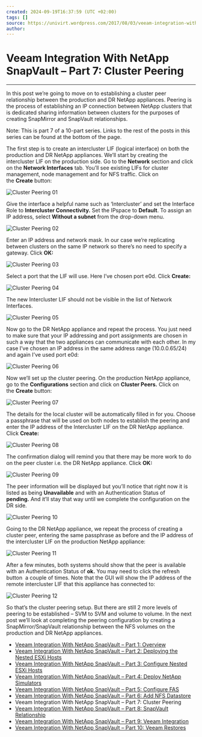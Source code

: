 ```yaml
---
created: 2024-09-19T16:37:59 (UTC +02:00)
tags: []
source: https://univirt.wordpress.com/2017/08/03/veeam-integration-with-netapp-snapvault-part-7-cluster-peering/
author: 
---
```


# Veeam Integration With NetApp SnapVault – Part 7: Cluster Peering

---
In this post we’re going to move on to establishing a cluster peer relationship between the production and DR NetApp appliances. Peering is the process of establishing an IP connection between NetApp clusters that is dedicated sharing information between clusters for the purposes of creating SnapMirror and SnapVault relationships.

Note: This is part 7 of a 10-part series. Links to the rest of the posts in this series can be found at the bottom of the page.

The first step is to create an intercluster LIF (logical interface) on both the production and DR NetApp appliances. We’ll start by creating the intercluster LIF on the production side. Go to the **Network** section and click on the **Network Interfaces** tab. You’ll see existing LIFs for cluster management, node management and for NFS traffic. Click on the **Create** button:

![Cluster Peering 01](https://univirt.wordpress.com/wp-content/uploads/2017/05/cluster-peering-01.jpg?w=809)

Give the interface a helpful name such as ‘Intercluster’ and set the Interface Role to **Intercluster Connectivity.** Set the IPspace to **Default**. To assign an IP address, select **Without a subnet** from the drop-down menu.

![Cluster Peering 02](https://univirt.wordpress.com/wp-content/uploads/2017/05/cluster-peering-02.jpg?w=809)

Enter an IP address and network mask. In our case we’re replicating between clusters on the same IP network so there’s no need to specify a gateway. Click **OK:**

![Cluster Peering 03](https://univirt.wordpress.com/wp-content/uploads/2017/05/cluster-peering-03.jpg?w=809)

Select a port that the LIF will use. Here I’ve chosen port e0d. Click **Create:**

![Cluster Peering 04](https://univirt.wordpress.com/wp-content/uploads/2017/05/cluster-peering-04.jpg?w=809)

The new Intercluster LIF should not be visible in the list of Network Interfaces.

![Cluster Peering 05](https://univirt.wordpress.com/wp-content/uploads/2017/05/cluster-peering-05.jpg?w=809)

Now go to the DR NetApp appliance and repeat the process. You just need to make sure that your IP addressing and port assignments are chosen in such a way that the two appliances can communicate with each other. In my case I’ve chosen an IP address in the same address range (10.0.0.65/24) and again I’ve used port e0d:

![Cluster Peering 06](https://univirt.wordpress.com/wp-content/uploads/2017/05/cluster-peering-061.jpg?w=809)

Now we’ll set up the cluster peering. On the production NetApp appliance, go to the **Configurations** section and click on **Cluster Peers.** Click on the **Create** button:

![Cluster Peering 07](https://univirt.wordpress.com/wp-content/uploads/2017/05/cluster-peering-07.jpg?w=809)

The details for the local cluster will be automatically filled in for you. Choose a passphrase that will be used on both nodes to establish the peering and enter the IP address of the Intercluster LIF on the DR NetApp appliance. Click **Create:**

![Cluster Peering 08](https://univirt.wordpress.com/wp-content/uploads/2017/05/cluster-peering-08.jpg?w=809)

The confirmation dialog will remind you that there may be more work to do on the peer cluster i.e. the DR NetApp appliance. Click **OK:**

![Cluster Peering 09](https://univirt.wordpress.com/wp-content/uploads/2017/05/cluster-peering-09.jpg?w=809)

The peer information will be displayed but you’ll notice that right now it is listed as being **Unavailable** and with an Authentication Status of  **pending.** And it’ll stay that way until we complete the configuration on the DR side.

![Cluster Peering 10](https://univirt.wordpress.com/wp-content/uploads/2017/05/cluster-peering-10.jpg?w=809)

Going to the DR NetApp appliance, we repeat the process of creating a cluster peer, entering the same passphrase as before and the IP address of the intercluster LIF on the production NetApp appliance:

![Cluster Peering 11](https://univirt.wordpress.com/wp-content/uploads/2017/05/cluster-peering-11.jpg?w=809)

After a few minutes, both systems should show that the peer is available with an Authentication Status of **ok.** You may need to click the refresh button  a couple of times. Note that the GUI will show the IP address of the remote intercluster LIF that this appliance has connected to:

![Cluster Peering 12](https://univirt.wordpress.com/wp-content/uploads/2017/05/cluster-peering-12.jpg?w=809)

So that’s the cluster peering setup. But there are still 2 more levels of peering to be established – SVM to SVM and volume to volume. In the next post we’ll look at completing the peering configuration by creating a SnapMirror/SnapVault relationship between the NFS volumes on the production and DR NetApp appliances.

-   [Veeam Integration With NetApp SnapVault – Part 1: Overview](https://univirt.wordpress.com/2017/08/03/veeam-integration-with-netapp-snapvault-part-1-overview/)
-   [Veeam Integration With NetApp SnapVault – Part 2: Deploying the Nested ESXi Hosts](https://univirt.wordpress.com/2017/08/03/veeam-integration-with-netapp-snapvault-part-2-deploying-the-nested-esxi-hosts/)
-   [Veeam Integration With NetApp SnapVault – Part 3: Configure Nested ESXi Hosts](https://univirt.wordpress.com/2017/08/03/veeam-integration-with-netapp-snapvault-part-3-configure-nested-esxi-hosts/)
-   [Veeam Integration With NetApp SnapVault – Part 4: Deploy NetApp Simulators](https://univirt.wordpress.com/2017/08/03/veeam-integration-with-netapp-snapvault-part-4-deploy-netapp-simulators/)
-   [Veeam Integration With NetApp SnapVault – Part 5: Configure FAS](https://univirt.wordpress.com/2017/08/03/veeam-integration-with-netapp-snapvault-part-5-configure-fas/)
-   [Veeam Integration With NetApp SnapVault – Part 6: Add NFS Datastore](https://univirt.wordpress.com/2017/08/03/veeam-integration-with-netapp-snapvault-part-6-add-nfs-datastore/)
-   Veeam Integration With NetApp SnapVault – Part 7: Cluster Peering
-   [Veeam Integration With NetApp SnapVault – Part 8: SnapVault Relationship](https://univirt.wordpress.com/2017/08/03/veeam-integration-with-netapp-snapvault-part-8-snapvault-relationship/)
-   [Veeam Integration With NetApp SnapVault – Part 9: Veeam Integration](https://univirt.wordpress.com/2017/08/03/veeam-integration-with-netapp-snapvault-part-9-veeam-integration/)
-   [Veeam Integration With NetApp SnapVault – Part 10: Veeam Restores](https://univirt.wordpress.com/2017/08/03/veeam-integration-with-netapp-snapvault-part-10-veeam-restores/)
